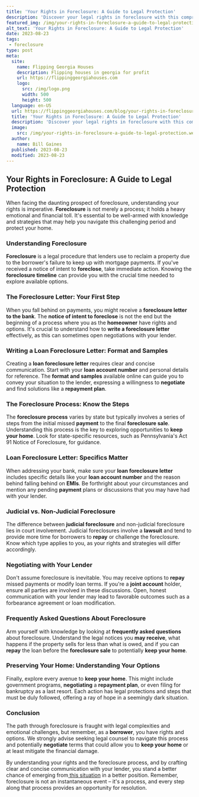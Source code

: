 ```yaml
---
title: 'Your Rights in Foreclosure: A Guide to Legal Protection'
description: 'Discover your legal rights in foreclosure with this comprehensive guide. Protect yourself with expert advice and navigate the process with confidence.'
featured_img: /img/your-rights-in-foreclosure-a-guide-to-legal-protection.webp
alt_text: 'Your Rights in Foreclosure: A Guide to Legal Protection'
date: 2023-08-23
tags:
 - foreclosure
type: post
meta:
  site:
    name: Flipping Georgia Houses
    description: Flipping houses in georgia for profit
    url: https://flippinggeorgiahouses.com
    logo:
      src: /img/logo.png
      width: 500
      height: 500
  language: en-US
  url: https://flippinggeorgiahouses.com/blog/your-rights-in-foreclosure-a-guide-to-legal-protection
  title: 'Your Rights in Foreclosure: A Guide to Legal Protection'
  description: 'Discover your legal rights in foreclosure with this comprehensive guide. Protect yourself with expert advice and navigate the process with confidence.'
  image:
    src: /img/your-rights-in-foreclosure-a-guide-to-legal-protection.webp
  author:
    name: Bill Gaines
  published: 2023-08-23
  modified: 2023-08-23
---
```



## Your Rights in Foreclosure: A Guide to Legal Protection

When facing the daunting prospect of foreclosure, understanding your rights is imperative. **Foreclosure** is not merely a process; it holds a heavy emotional and financial toll. It's essential to be well-armed with knowledge and strategies that may help you navigate this challenging period and protect your home.

### Understanding Foreclosure

**Foreclosure** is a legal procedure that lenders use to reclaim a property due to the borrower's failure to keep up with mortgage payments. If you've received a notice of intent to **foreclose**, take immediate action. Knowing the **foreclosure timeline** can provide you with the crucial time needed to explore available options.

### The Foreclosure Letter: Your First Step

When you fall behind on payments, you might receive a **foreclosure letter to the bank**. The **notice of intent to foreclose** is not the end but the beginning of a process where you as the **homeowner** have rights and options. It's crucial to understand how to **write a foreclosure letter** effectively, as this can sometimes open negotiations with your lender.

### Writing a Loan Foreclosure Letter: Format and Samples

Creating a **loan foreclosure letter** requires clear and concise communication. Start with your **loan account number** and personal details for reference. The **format and samples** available online can guide you to convey your situation to the lender, expressing a willingness to **negotiate** and find solutions like a **repayment plan**.

### The Foreclosure Process: Know the Steps

The **foreclosure process** varies by state but typically involves a series of steps from the initial missed **payment** to the final **foreclosure sale**. Understanding this process is the key to exploring opportunities to **keep your home**. Look for state-specific resources, such as Pennsylvania's Act 91 Notice of Foreclosure, for guidance.

### Loan Foreclosure Letter: Specifics Matter

When addressing your bank, make sure your **loan foreclosure letter** includes specific details like your **loan account number** and the reason behind falling behind on **EMIs**. Be forthright about your circumstances and mention any pending **payment** plans or discussions that you may have had with your lender.

### Judicial vs. Non-Judicial Foreclosure

The difference between **judicial foreclosure** and non-judicial foreclosure lies in court involvement. Judicial foreclosures involve a **lawsuit** and tend to provide more time for borrowers to **repay** or challenge the foreclosure. Know which type applies to you, as your rights and strategies will differ accordingly.

### Negotiating with Your Lender

Don't assume foreclosure is inevitable. You may receive options to **repay** missed payments or modify loan terms. If you're a **joint account** holder, ensure all parties are involved in these discussions. Open, honest communication with your lender may lead to favorable outcomes such as a forbearance agreement or loan modification.

### Frequently Asked Questions About Foreclosure

Arm yourself with knowledge by looking at **frequently asked questions** about foreclosure. Understand the legal notices you **may receive**, what happens if the property sells for less than what is owed, and if you can **repay** the loan before the **foreclosure sale** to potentially **keep your home**.

### Preserving Your Home: Understanding Your Options

Finally, explore every avenue to **keep your home**. This might include government programs, **negotiating** a **repayment plan**, or even filing for bankruptcy as a last resort. Each action has legal protections and steps that must be duly followed, offering a ray of hope in a seemingly dark situation.

### Conclusion

The path through foreclosure is fraught with legal complexities and emotional challenges, but remember, as a **borrower**, you have rights and options. We strongly advise seeking legal counsel to navigate this process and potentially **negotiate** terms that could allow you to **keep your home** or at least mitigate the financial damage.

By understanding your rights and the foreclosure process, and by crafting clear and concise communication with your lender, you stand a better chance of emerging from[  this   situation](https://flippinggeorgiahouses.com/blog/foreclosure-letters-decoded-what-they-really-mean) in a better position. Remember, foreclosure is not an instantaneous event – it's a process, and every step along that process provides an opportunity for resolution.